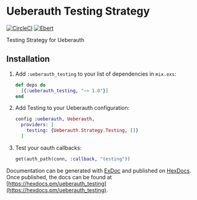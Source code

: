 # Ueberauth Testing Strategy
[![CircleCI](https://circleci.com/gh/Math3v/ueberauth_testing.svg?style=svg)](https://circleci.com/gh/Math3v/ueberauth_testing)
[![Ebert](https://ebertapp.io/github/Math3v/ueberauth_testing.svg)](https://ebertapp.io/github/Math3v/ueberauth_testing)

Testing Strategy for Ueberauth

## Installation

1. Add `:ueberauth_testing` to your list of dependencies in `mix.exs`:

    ```elixir
    def deps do
      [{:ueberauth_testing, "~> 1.0"}]
    end
    ```

2. Add Testing to your Ueberauth configuration:

    ```elixir
    config :ueberauth, Ueberauth,
      providers: [
        testing: {Ueberauth.Strategy.Testing, []}
      ]
    ```


3.  Test your oauth callbacks:

    ```elixir
    get(auth_path(conn, :callback, "testing"))
    ```

Documentation can be generated with [ExDoc](https://github.com/elixir-lang/ex_doc)
and published on [HexDocs](https://hexdocs.pm). Once published, the docs can
be found at [https://hexdocs.pm/ueberauth_testing](https://hexdocs.pm/ueberauth_testing).

